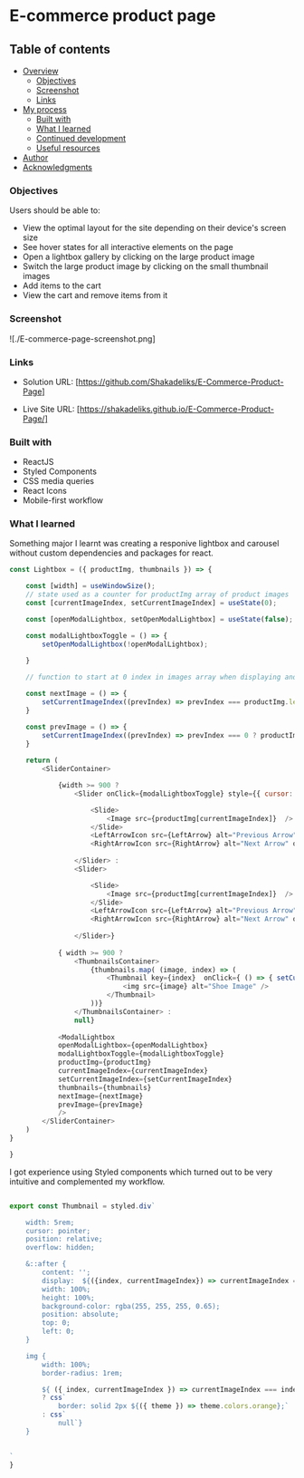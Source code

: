 # E-commerce product page 

## Table of contents

- [Overview](#overview)
  - [Objectives](#objectives)
  - [Screenshot](#screenshot)
  - [Links](#links)
- [My process](#my-process)
  - [Built with](#built-with)
  - [What I learned](#what-i-learned)
  - [Continued development](#continued-development)
  - [Useful resources](#useful-resources)
- [Author](#author)
- [Acknowledgments](#acknowledgments)

### Objectives

Users should be able to:

- View the optimal layout for the site depending on their device's screen size
- See hover states for all interactive elements on the page
- Open a lightbox gallery by clicking on the large product image
- Switch the large product image by clicking on the small thumbnail images
- Add items to the cart
- View the cart and remove items from it

### Screenshot

![./E-commerce-page-screenshot.png]

### Links

- Solution URL: [https://github.com/Shakadeliks/E-Commerce-Product-Page]

- Live Site URL: [https://shakadeliks.github.io/E-Commerce-Product-Page/]

### Built with

- ReactJS
- Styled Components
- CSS media queries
- React Icons
- Mobile-first workflow

### What I learned

Something major I learnt was creating a responive lightbox and carousel without custom dependencies and packages for react.

```js
const Lightbox = ({ productImg, thumbnails }) => {

    const [width] = useWindowSize();
    // state used as a counter for productImg array of product images
    const [currentImageIndex, setCurrentImageIndex] = useState(0);

    const [openModalLightbox, setOpenModalLightbox] = useState(false);

    const modalLightboxToggle = () => {
        setOpenModalLightbox(!openModalLightbox);
        
    }

    // function to start at 0 index in images array when displaying and resetting to 0 after final image

    const nextImage = () => {
        setCurrentImageIndex((prevIndex) => prevIndex === productImg.length - 1 ? 0 : prevIndex + 1);
    }

    const prevImage = () => {
        setCurrentImageIndex((prevIndex) => prevIndex === 0 ? productImg.length - 1 : prevIndex - 1);
    }
    
    return (
        <SliderContainer>

            {width >= 900 ? 
                <Slider onClick={modalLightboxToggle} style={{ cursor: "pointer" }}>

                    <Slide>
                        <Image src={productImg[currentImageIndex]}  />
                    </Slide>
                    <LeftArrowIcon src={LeftArrow} alt="Previous Arrow" onClick={prevImage}/>
                    <RightArrowIcon src={RightArrow} alt="Next Arrow" onClick={nextImage}/>
                
                </Slider> :
                <Slider>

                    <Slide>
                        <Image src={productImg[currentImageIndex]}  />
                    </Slide>
                    <LeftArrowIcon src={LeftArrow} alt="Previous Arrow" onClick={prevImage}/>
                    <RightArrowIcon src={RightArrow} alt="Next Arrow" onClick={nextImage}/>
                
                </Slider>}
            
            { width >= 900 ?
                <ThumbnailsContainer>
                    {thumbnails.map( (image, index) => (
                        <Thumbnail key={index}  onClick={ () => { setCurrentImageIndex(index)}} index={index} currentImageIndex={currentImageIndex}>
                            <img src={image} alt="Shoe Image" />
                        </Thumbnail>
                    ))}
                </ThumbnailsContainer> :
                null}
            
            <ModalLightbox 
            openModalLightbox={openModalLightbox}
            modalLightboxToggle={modalLightboxToggle} 
            productImg={productImg} 
            currentImageIndex={currentImageIndex} 
            setCurrentImageIndex={setCurrentImageIndex} 
            thumbnails={thumbnails}
            nextImage={nextImage}
            prevImage={prevImage} 
            />
        </SliderContainer>
    )
}

}
```

I got experience using Styled components which turned out to be very intuitive and complemented my workflow.

```js

export const Thumbnail = styled.div`

    width: 5rem;
    cursor: pointer;
    position: relative;
    overflow: hidden;

    &::after {
        content: '';
        display:  ${({index, currentImageIndex}) => currentImageIndex === index ? "inline" : "none"};
        width: 100%;
        height: 100%;
        background-color: rgba(255, 255, 255, 0.65);
        position: absolute;
        top: 0;
        left: 0; 
    }

    img {
        width: 100%;
        border-radius: 1rem;

        ${ ({ index, currentImageIndex }) => currentImageIndex === index 
        ? css`
            border: solid 2px ${({ theme }) => theme.colors.orange};`
        : css`
            null`}
    }

    
`
}
